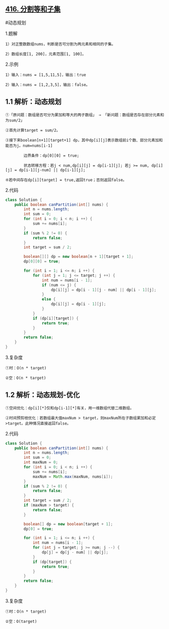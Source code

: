 ## [416. 分割等和子集]()

#动态规划

1.题解

    1）对正整数数组nums，判断是否可分割为两元素和相同的子集。

    2）数组长度[1, 200]，元素范围[1, 100]。

2.示例

    1）输入：nums = [1,5,11,5]，输出：true

    2）输入：nums = [1,2,3,5]，输出：false。

## 1.1 解析：动态规划

    ①「原问题：数组是否可分为累加和等大的两子数组」 → 「新问题：数组是否存在部分元素和为sum/2」

    ②首先计算target = sum/2。

    ③接下来boolean[n+1][target+1] dp，其中dp[i][j]表示数组前i个数、部分元素加和能否为j。num=nums[i-1]

            边界条件：dp[0][0] = true;

            状态转移方程：若j < num,dp[i][j] = dp[i-1][j]; 若j >= num, dp[i][j] = dp[i-1][j-num] || dp[i-1][j];

    ④若中间存在dp[i][target] = true,返回true；否则返回false。

2.代码
```java
class Solution {
    public boolean canPartition(int[] nums) {
        int n = nums.length;
        int sum = 0;
        for (int i = 0; i < n; i ++) {
            sum += nums[i];
        }
        if (sum % 2 != 0) {
            return false;
        }
        int target = sum / 2;

        boolean[][] dp = new boolean[n + 1][target + 1];
        dp[0][0] = true;

        for (int i = 1; i <= n; i ++) {
            for (int j = 1; j <= target; j ++) {
                int num = nums[i - 1];
                if (num <= j) {
                    dp[i][j] = dp[i - 1][j - num] || dp[i - 1][j];
                }
                else {
                    dp[i][j] = dp[i - 1][j];
                } 
            }
            if (dp[i][target]) {
                return true;
            }
        }
        return false;
    }
}
```

3.复杂度

    ①时：O(n * target)

    ②空：O(n * target)

## 1.2 解析：动态规划-优化

    ①空间优化：dp[i][*]仅和dp[i-1][*]有关，用一维数组代替二维数组。

    ②时间预剪枝优化：若数组最大值maxNum > target，则maxNum所在子数组累加和必定>target。此种情况直接返回false。

2.代码
```java
class Solution {
    public boolean canPartition(int[] nums) {
        int n = nums.length;
        int sum = 0;
        int maxNum = 0;
        for (int i = 0; i < n; i ++) {
            sum += nums[i];
            maxNum = Math.max(maxNum, nums[i]);
        }
        if (sum % 2 != 0) {
            return false;
        }
        int target = sum / 2;
        if (maxNum > target) {
            return false;
        }       

        boolean[] dp = new boolean[target + 1];
        dp[0] = true;

        for (int i = 1; i <= n; i ++) {
            int num = nums[i - 1];
            for (int j = target; j >= num; j --) {
                dp[j] = dp[j - num] || dp[j];
            }
            if (dp[target]) {
                return true;
            }
        }
        return false;     
    }
}
```
3.复杂度

    ①时：O(n * target)

    ②空：O(target)
